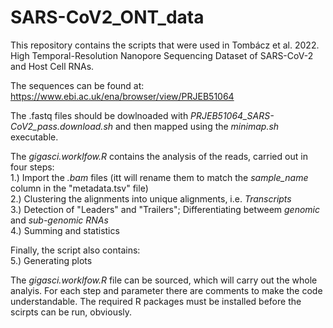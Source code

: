 # SARS-CoV2_ONT_data
This repository contains the scripts that were used in Tombácz et al. 2022. High Temporal-Resolution Nanopore Sequencing Dataset of  SARS-CoV-2 and Host Cell RNAs.

The sequences can be found at:
https://www.ebi.ac.uk/ena/browser/view/PRJEB51064

The .fastq files should be dowlnoaded with *PRJEB51064_SARS-CoV2_pass.download.sh* and then mapped using the *minimap.sh* executable.

The *gigasci.worklfow.R* contains the analysis of the reads, carried out in four steps: \
1.) Import the *.bam* files (itt will rename them to match the *sample_name* column in the "metadata.tsv" file) \
2.) Clustering the alignments into unique alignments, i.e. *Transcripts* \
3.) Detection of "Leaders" and "Trailers"; Differentiating betweem *genomic* and *sub-genomic RNAs* \
4.) Summing and statistics

Finally, the script also contains: \
5.) Generating plots

The *gigasci.worklfow.R* file can be sourced, which will carry out the whole analyis. For each step and parameter there are comments to make the code understandable.
The required R packages must be installed before the scirpts can be run, obviously.


